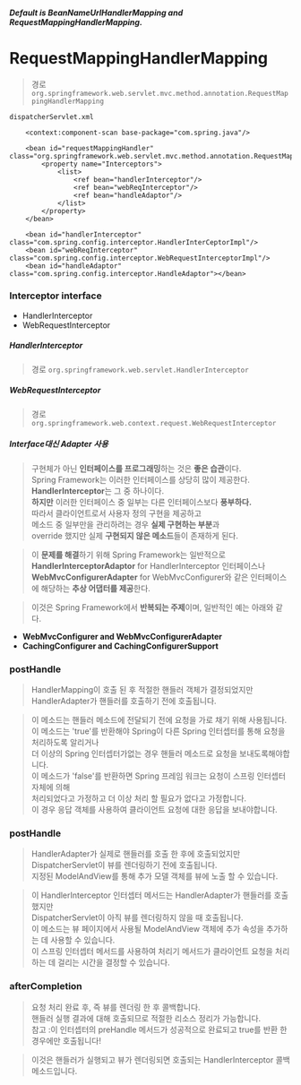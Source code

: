 
##### Default is **BeanNameUrlHandlerMapping** and **RequestMappingHandlerMapping**.

# RequestMappingHandlerMapping
> 경로 `org.springframework.web.servlet.mvc.method.annotation.RequestMappingHandlerMapping`

`dispatcherServlet.xml`
~~~
  	<context:component-scan base-package="com.spring.java"/>
	
	<bean id="requestMappingHandler" class="org.springframework.web.servlet.mvc.method.annotation.RequestMappingHandlerMapping">
		<property name="Interceptors">
			<list>
				<ref bean="handlerInterceptor"/>
				<ref bean="webReqInterceptor"/>
				<ref bean="handleAdaptor"/>
			</list>
		</property>
	</bean>

	<bean id="handlerInterceptor" class="com.spring.config.interceptor.HandlerInterCeptorImpl"/>
	<bean id="webReqInterceptor" class="com.spring.config.interceptor.WebRequestInterceptorImpl"/>
	<bean id="handleAdaptor" class="com.spring.config.interceptor.HandleAdaptor"></bean>
~~~



### Interceptor interface
* HandlerInterceptor
* WebRequestInterceptor

##### HandlerInterceptor
> 경로 `org.springframework.web.servlet.HandlerInterceptor`



##### WebRequestInterceptor
> 경로 `org.springframework.web.context.request.WebRequestInterceptor`



##### Interface대신 Adapter 사용
> 구현체가 아닌 **인터페이스를 프로그래밍**하는 것은 **좋은 습관**이다.   
> Spring Framework는 이러한 인터페이스를 상당히 많이 제공한다.   
> **HandlerInterceptor**는 그 중 하나이다.  
> **하지만** 이러한 인터페이스 중 일부는 다른 인터페이스보다 **풍부하다.**  
> 따라서 클라이언트로서 사용자 정의 구현을 제공하고   
> 메소드 중 일부만을 관리하려는 경우 **실제 구현하는 부분**과   
> override 했지만 실제 **구현되지 않은 메소드**들이 존재하게 된다.  

> 이 **문제를 해결**하기 위해 Spring Framework는 일반적으로   
> **HandlerInterceptorAdaptor** for HandlerInterceptor 인터페이스나  
> **WebMvcConfigurerAdapter** for WebMvcConfigurer와 같은 인터페이스에 해당하는 **추상 어댑터를 제공**한다.  

> 이것은 Spring Framework에서 **반복되는 주제**이며, 일반적인 예는 아래와 같다.  
* **WebMvcConfigurer and WebMvcConfigurerAdapter**
* **CachingConfigurer and CachingConfigurerSupport**


### postHandle
> HandlerMapping이 호출 된 후 적절한 핸들러 객체가 결정되었지만  
> HandlerAdapter가 핸들러를 호출하기 전에 호출됩니다.  

> 이 메소드는 핸들러 메소드에 전달되기 전에 요청을 가로 채기 위해 사용됩니다.   
> 이 메소드는 'true'를 반환해야 Spring이 다른 Spring 인터셉터를 통해 요청을 처리하도록 알리거나   
> 더 이상의 Spring 인터셉터가없는 경우 핸들러 메소드로 요청을 보내도록해야합니다.  
> 이 메소드가 'false'를 반환하면 Spring 프레임 워크는 요청이 스프링 인터셉터 자체에 의해  
> 처리되었다고 가정하고 더 이상 처리 할 필요가 없다고 가정합니다.   
> 이 경우 응답 객체를 사용하여 클라이언트 요청에 대한 응답을 보내야합니다.  

### postHandle
> HandlerAdapter가 실제로 핸들러를 호출 한 후에 호출되었지만  
> DispatcherServlet이 뷰를 렌더링하기 전에 호출됩니다.  
> 지정된 ModelAndView를 통해 추가 모델 객체를 뷰에 노출 할 수 있습니다.  

> 이 HandlerInterceptor 인터셉터 메서드는 HandlerAdapter가 핸들러를 호출했지만    
> DispatcherServlet이 아직 뷰를 렌더링하지 않을 때 호출됩니다.   
> 이 메소드는 뷰 페이지에서 사용될 ModelAndView 객체에 추가 속성을 추가하는 데 사용할 수 있습니다.   
> 이 스프링 인터셉터 메서드를 사용하여 처리기 메서드가 클라이언트 요청을 처리하는 데 걸리는 시간을 결정할 수 있습니다.  

### afterCompletion
> 요청 처리 완료 후, 즉 뷰를 렌더링 한 후 콜백합니다.  
> 핸들러 실행 결과에 대해 호출되므로 적절한 리소스 정리가 가능합니다.  
> 참고 :이 인터셉터의 preHandle 메서드가 성공적으로 완료되고 true를 반환 한 경우에만 호출됩니다!  

> 이것은 핸들러가 실행되고 뷰가 렌더링되면 호출되는 HandlerInterceptor 콜백 메소드입니다.  




